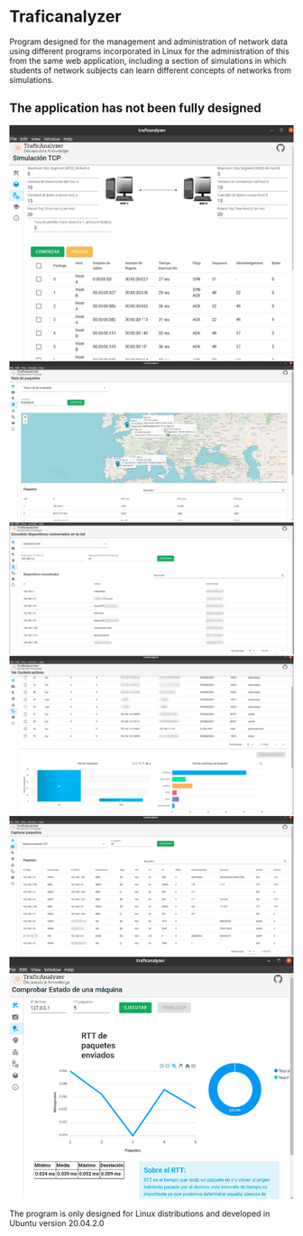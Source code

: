 # Traficanalyzer 

Program designed for the management and administration of network data using different programs incorporated in Linux for the administration of this from the same web application, including a section of simulations in which students of network subjects can learn different concepts of networks from simulations.

## The application has not been fully designed 

<img src="/public/1.png" alt="Simulacion TCP" /> 
<img src="/public/3.png" alt="Ruta paquetes"/> 
<img src="/public/4.png" alt="Dispositivos en red"/> 
<img src="/public/5.png" alt="Sockets activos"/> 
<img src="/public/6.png" alt="Captura paquetes"/> 
<img src="/public/2.png" alt="Estado de una maquina"/> 

The program is only designed for Linux distributions and developed in Ubuntu version 20.04.2.0
